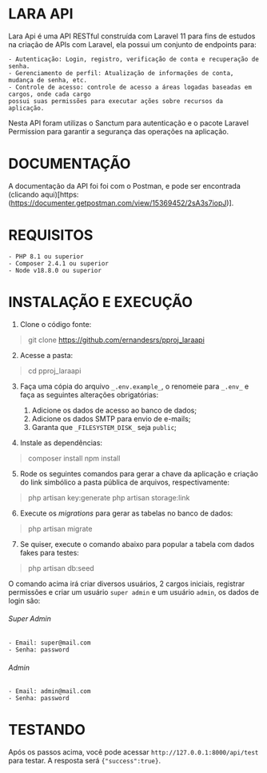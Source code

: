 # LARA API
Lara Api é uma API RESTful construída com Laravel 11 para fins de estudos na criação de APIs com Laravel, ela possui um conjunto de endpoints para:

    - Autenticação: Login, registro, verificação de conta e recuperação de senha.
    - Gerenciamento de perfil: Atualização de informações de conta, mudança de senha, etc.
    - Controle de acesso: controle de acesso a áreas logadas baseadas em cargos, onde cada cargo
    possui suas permissões para executar ações sobre recursos da aplicação.

Nesta API foram utilizas o Sanctum para autenticação e o pacote Laravel Permission para garantir a segurança das operações na aplicação.

# DOCUMENTAÇÃO
A documentação da API foi foi com o Postman, e pode ser encontrada (clicando aqui)[https:(https://documenter.getpostman.com/view/15369452/2sA3s7iopJ)].

# REQUISITOS
    - PHP 8.1 ou superior
    - Composer 2.4.1 ou superior
    - Node v18.8.0 ou superior

# INSTALAÇÃO E EXECUÇÃO
1. Clone o código fonte:
> git clone https://github.com/ernandesrs/pproj_laraapi

2. Acesse a pasta:
> cd pproj_laraapi

3. Faça uma cópia do arquivo `_.env.example_`, o renomeie para `_.env_` e faça as seguintes alterações obrigatórias:
    1. Adicione os dados de acesso ao banco de dados;
    2. Adicione os dados SMTP para envio de e-mails;
    3. Garanta que `_FILESYSTEM_DISK_` seja `public`;

4. Instale as dependências:
> composer install
> npm install

5. Rode os seguintes comandos para gerar a chave da aplicação e criação do link simbólico a pasta pública de arquivos, respectivamente:
> php artisan key:generate
> php artisan storage:link

6. Execute os _migrations_ para gerar as tabelas no banco de dados:
> php artisan migrate

7. Se quiser, execute o comando abaixo para popular a tabela com dados fakes para testes:
> php artisan db:seed

O comando acima irá criar diversos usuários, 2 cargos iniciais, registrar permissões e criar um usuário `super admin` e um usuário `admin`, os dados de login são:
###### Super Admin
    - Email: super@mail.com
    - Senha: password

###### Admin
    - Email: admin@mail.com
    - Senha: password

# TESTANDO
Após os passos acima, você pode acessar `http://127.0.0.1:8000/api/test` para testar. A resposta será `{"success":true}`.
